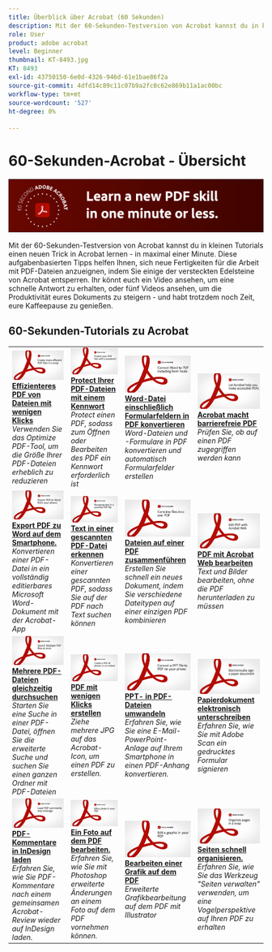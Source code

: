 ```yaml
---
title: Überblick über Acrobat (60 Sekunden)
description: Mit der 60-Sekunden-Testversion von Acrobat kannst du in kleinen Tutorials einen neuen Trick in Acrobat erlernen.
role: User
product: adobe acrobat
level: Beginner
thumbnail: KT-8493.jpg
KT: 8493
exl-id: 43750150-6e0d-4326-946d-61e1bae86f2a
source-git-commit: 4dfd14c89c11c07b9a2fc0c62e869b11a1ac00bc
workflow-type: tm+mt
source-wordcount: '527'
ht-degree: 0%

---
```


# 60-Sekunden-Acrobat - Übersicht

![60-Sekunden-Acrobat-Bild](../assets/Hero-60sec.png)

Mit der 60-Sekunden-Testversion von Acrobat kannst du in kleinen Tutorials einen neuen Trick in Acrobat lernen - in maximal einer Minute. Diese aufgabenbasierten Tipps helfen Ihnen, sich neue Fertigkeiten für die Arbeit mit PDF-Dateien anzueignen, indem Sie einige der versteckten Edelsteine von Acrobat entsperren. Ihr könnt euch ein Video ansehen, um eine schnelle Antwort zu erhalten, oder fünf Videos ansehen, um die Produktivität eures Dokuments zu steigern - und habt trotzdem noch Zeit, eure Kaffeepause zu genießen.

## 60-Sekunden-Tutorials zu Acrobat

<table style="table-layout:fixed">
<tr>
  <td>
    <a href="optimize.md">
      <img alt="Effizienteres PDF von Dateien mit wenigen Klicks" src="../assets/60sec_Optimize_1280.jpg" />
    </a>
    <div>
    <a href="optimize.md"><strong>Effizienteres PDF von Dateien mit wenigen Klicks</strong></a>
    </div>
    <em>Verwenden Sie das Optimize PDF-Tool, um die Größe Ihrer PDF-Dateien erheblich zu reduzieren</em>
    <br>
  </td>
  <td>
    <a href="protect.md">
      <img alt="Protect Ihrer PDF-Dateien mit einem Kennwort" src="../assets/60sec_Protect_1280.jpg" />
    </a>
    <div>
    <a href="protect.md"><strong>Protect Ihrer PDF-Dateien mit einem Kennwort</strong></a>
    </div>
    <em>Protect einen PDF, sodass zum Öffnen oder Bearbeiten des PDF ein Kennwort erforderlich ist</em>
    <br>
  </td>
  <td>
    <a href="wordform.md">
      <img alt="Word-Datei einschließlich Formularfeldern in PDF konvertieren" src="../assets/60sec_Wordform_1280.jpg" />
    </a>
    <div>
     <a href="wordform.md"><strong>Word-Datei einschließlich Formularfeldern in PDF konvertieren</strong></a>
    </div>
    <em>Word-Dateien und -Formulare in PDF konvertieren und automatisch Formularfelder erstellen</em>
    <br>
  </td>
  <td>
    <a href="accessible.md">
      <img alt="Acrobat macht barrierefreie PDF" src="../assets/60sec_Accessible_1280.jpg" />
    </a>
    <div>
    <a href="accessible.md"><strong>Acrobat macht barrierefreie PDF</strong></a>
    </div>
    <em>Prüfen Sie, ob auf einen PDF zugegriffen werden kann</em>
    <br>
  </td>
</tr>
<tr>
  <td>
    <a href="exportwordphone.md">
      <img alt="Export PDF zu Word auf dem Smartphone." src="../assets/60sec_Exportphone_1280.jpg" />
    </a>
    <div>
    <a href="exportwordphone.md"><strong>Export PDF zu Word auf dem Smartphone.</strong></a>
    </div>
    <em>Konvertieren einer PDF-Datei in ein vollständig editierbares Microsoft Word-Dokument mit der Acrobat-App</em>
    <br>
  </td>
  <td>
    <a href="textrecognition.md">
      <img alt="Text in einer gescannten PDF-Datei erkennen" src="../assets/60sec_Textrecognition_1280.jpg" />
    </a>
    <div>
     <a href="textrecognition.md"><strong>Text in einer gescannten PDF-Datei erkennen</strong></a>
    </div>
    <em>Konvertieren einer gescannten PDF, sodass Sie auf der PDF nach Text suchen können</em>
    <br>
  </td>
  <td>
    <a href="combine-to-one-pdf.md">
      <img alt="Dateien auf einer PDF zusammenführen" src="../assets/60sec_Combine_1280.jpg" />
    </a>
    <div>
    <a href="combine-to-one-pdf.md"><strong>Dateien auf einer PDF zusammenführen</strong></a>
    </div>
    <em>Erstellen Sie schnell ein neues Dokument, indem Sie verschiedene Dateitypen auf einer einzigen PDF kombinieren</em>
    <br>
  </td>
  <td>
    <a href="edit.md">
      <img alt="PDF mit Acrobat Web bearbeiten" src="../assets/60sec_Edit_1280.jpg" />
    </a>
    <div>
    <a href="edit.md"><strong>PDF mit Acrobat Web bearbeiten</strong></a>
    </div>
    <em>Text und Bilder bearbeiten, ohne die PDF herunterladen zu müssen</em>
    <br>
  </td>
</tr>
<tr>
  <td>
    <a href="search.md">
      <img alt="Mehrere PDF-Dateien gleichzeitig durchsuchen" src="../assets/60sec_Search_1280.jpg" />
    </a>
    <div>
     <a href="search.md"><strong>Mehrere PDF-Dateien gleichzeitig durchsuchen</strong></a>
    </div>
    <em>Starten Sie eine Suche in einer PDF-Datei, öffnen Sie die erweiterte Suche und suchen Sie einen ganzen Ordner mit PDF-Dateien</em>
    <br>
  </td>
  <td>
    <a href="photo.md">
      <img alt="PDF mit wenigen Klicks erstellen" src="../assets/60sec_Photo_1280.jpg" />
    </a>
    <div>
    <a href="photo.md"><strong>PDF mit wenigen Klicks erstellen</strong></a>
    </div>
    <em>Ziehe mehrere JPG auf das Acrobat-Icon, um einen PDF zu erstellen.</em>
    <br>
  </td>
  <td>
    <a href="phone.md">
      <img alt="PPT- in PDF-Dateien umwandeln" src="../assets/60sec_Phone_1280.jpg" />
    </a>
    <div>
    <a href="phone.md"><strong>PPT- in PDF-Dateien umwandeln</strong></a>
    </div>
    <em>Erfahren Sie, wie Sie eine E-Mail-PowerPoint-Anlage auf Ihrem Smartphone in einen PDF-Anhang konvertieren.</em>
    <br>
  </td>  
  <td>
    <a href="sign.md">
      <img alt="Papierdokument elektronisch unterschreiben" src="../assets/60sec_Sign_1280.jpg" />
    </a>
    <div>
    <a href="sign.md"><strong>Papierdokument elektronisch unterschreiben</strong></a>
    </div>
    <em>Erfahren Sie, wie Sie mit Adobe Scan ein gedrucktes Formular signieren</em>
    <br>
  </td>
</tr>
<tr>
  <td>
    <a href="indesign.md">
      <img alt="PDF-Kommentare in InDesign laden" src="../assets/60sec_InDesign_1280.jpg" />
    </a>
    <div>
    <a href="indesign.md"><strong>PDF-Kommentare in InDesign laden</strong></a>
    </div>
    <em>Erfahren Sie, wie Sie PDF-Kommentare nach einem gemeinsamen Acrobat-Review wieder auf InDesign laden.</em>
    <br>
  </td>
   <td>
    <a href="editphoto.md">
      <img alt="Ein Foto auf dem PDF bearbeiten." src="../assets/60sec_Editphoto_1280.jpg" />
    </a>
    <div>
    <a href="editphoto.md"><strong>Ein Foto auf dem PDF bearbeiten.</strong></a>
    </div>
    <em>Erfahren Sie, wie Sie mit Photoshop erweiterte Änderungen an einem Foto auf dem PDF vornehmen können.</em>
    <br>
  </td>
  <td>
    <a href="editgraphic.md">
      <img alt="Bearbeiten einer Grafik auf dem PDF" src="../assets/60sec_Editgraphic_1280.jpg" />
    </a>
    <div>
    <a href="editgraphic.md"><strong>Bearbeiten einer Grafik auf dem PDF</strong></a>
    </div>
    <em>Erweiterte Grafikbearbeitung auf dem PDF mit Illustrator</em>
    <br>
  </td>
  <td>
    <a href="organize.md">
      <img alt="Seiten schnell organisieren." src="../assets/60sec_Organize_1280.jpg" />
    </a>
    <div>
    <a href="organize.md"><strong>Seiten schnell organisieren.</strong></a>
    </div>
    <em>Erfahren Sie, wie Sie das Werkzeug "Seiten verwalten" verwenden, um eine Vogelperspektive auf Ihren PDF zu erhalten</em>
    <br>
  </td>
</tr>
</table>